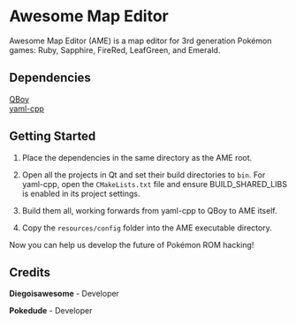 # Awesome Map Editor
Awesome Map Editor (AME) is a map editor for 3rd generation Pokémon games: Ruby, Sapphire, FireRed, LeafGreen, and Emerald.

## Dependencies
[QBoy](https://github.com/pokedude9/QBoy)  
[yaml-cpp](https://github.com/jbeder/yaml-cpp)

## Getting Started
1. Place the dependencies in the same directory as the AME root.

2. Open all the projects in Qt and set their build directories to `bin`. For yaml-cpp, open the `CMakeLists.txt` file and ensure BUILD_SHARED_LIBS is enabled in its project settings.

3. Build them all, working forwards from yaml-cpp to QBoy to AME itself.

4. Copy the `resources/config` folder into the AME executable directory.

Now you can help us develop the future of Pokémon ROM hacking!

## Credits
**Diegoisawesome** - Developer

**Pokedude** - Developer
